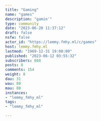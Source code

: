 ```yaml
---
title: "Gaming" 
name: "games"
description: "gamin'"
type: community
date: "2023-06-20 11:37:12"
draft: false
nsfw: false
actor_id: "https://lemmy.fmhy.ml/c/games"
host: lemmy.fmhy.ml
lastmod: "1969-12-31 19:00:00"
published: "2023-06-12 03:55:32"
subscribers: 860
posts: 8
comments: 154
weight: 8
dau: 31
wau: 80
mau: 80
instances:
- "lemmy_fmhy_ml"
tags: 
- "lemmy_fmhy_ml"

---
```

